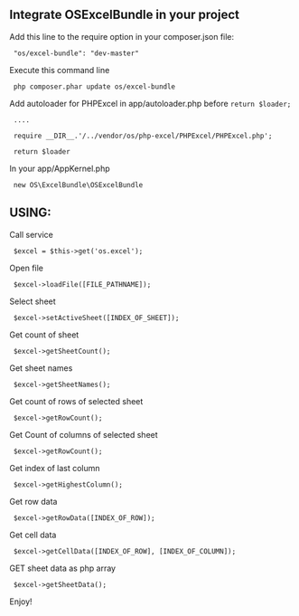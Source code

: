 Integrate OSExcelBundle in your project
----------------------------------------

Add this line to the require option in your composer.json file:

     "os/excel-bundle": "dev-master"

Execute this command line

     php composer.phar update os/excel-bundle

Add autoloader for PHPExcel in app/autoloader.php before `return $loader;`

     ....

     require __DIR__.'/../vendor/os/php-excel/PHPExcel/PHPExcel.php';

     return $loader

In your app/AppKernel.php

     new OS\ExcelBundle\OSExcelBundle

USING:
------

Call service

     $excel = $this->get('os.excel');

Open file

     $excel->loadFile([FILE_PATHNAME]);

Select sheet

     $excel->setActiveSheet([INDEX_OF_SHEET]);

Get count of sheet

     $excel->getSheetCount();

Get sheet names

     $excel->getSheetNames();

Get count of rows of selected sheet

     $excel->getRowCount();

Get Count of columns of selected sheet

     $excel->getRowCount();

Get index of last column

     $excel->getHighestColumn();

Get row data

     $excel->getRowData([INDEX_OF_ROW]);

Get cell data

     $excel->getCellData([INDEX_OF_ROW], [INDEX_OF_COLUMN]);

GET sheet data as php array

     $excel->getSheetData();

Enjoy!
